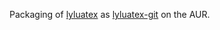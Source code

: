 Packaging of [lyluatex](https://github.com/jperon/lyluatex) as [lyluatex-git](https://aur.archlinux.org/packages/lyluatex-git/) on the AUR.
